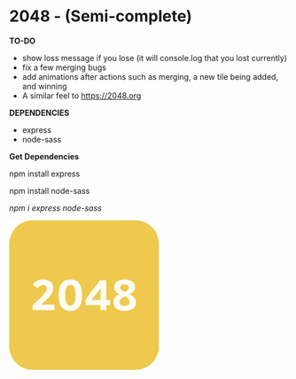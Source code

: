 # 2048 - (Semi-complete)

**TO-DO**
- show loss message if you lose (it will console.log that you lost currently)
- fix a few merging bugs
- add animations after actions such as merging, a new tile being added, and winning
- A similar feel to https://2048.org



**DEPENDENCIES**
- express
- node-sass

**Get Dependencies**

npm install express

npm install node-sass


*npm i express node-sass*




![alt text](https://github.com/Astro-gram/2048/blob/master/public/extras/logo.png?raw=true)
